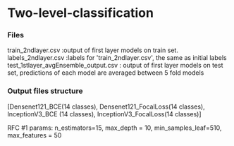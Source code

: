 # Two-level-classification
### Files

  train_2ndlayer.csv :output of first layer models on train set. 
  labels_2ndlayer.csv :labels for 'train_2ndlayer.csv', the same as initial labels
  test_1stlayer_avgEnsemble_output.csv : output of first layer models on test set, predictions of each model are averaged between 5 fold                                            models

### Output files structure
[Densenet121_BCE(14 classes), Densenet121_FocalLoss(14 classes), InceptionV3_BCE (14 classes), InceptionV3_FocalLoss(14 classes)]



RFC #1 params:  n_estimators=15, max_depth = 10, min_samples_leaf=510, max_features = 50
